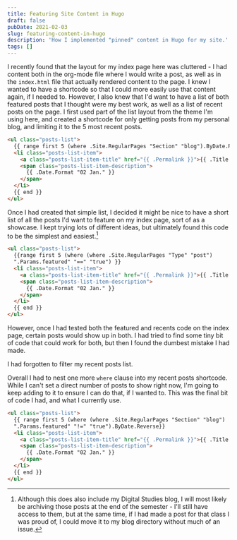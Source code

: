 ```yaml
---
title: Featuring Site Content in Hugo
draft: false
pubDate: 2021-02-03
slug: featuring-content-in-hugo
description: 'How I implemented "pinned" content in Hugo for my site.'
tags: []
---
```


I recently found that the layout for my index page here was cluttered - I had content both in the org-mode file where I would write a post, as well as in the `index.html` file that actually rendered content to the page. I knew I wanted to have a shortcode so that I could more easily use that content again, if I needed to. However, I also knew that I'd want to have a list of both featured posts that I thought were my best work, as well as a list of recent posts on the page. I first used part of the list layout from the theme I'm using here, and created a shortcode for only getting posts from my personal blog, and limiting it to the 5 most recent posts.

```html
<ul class="posts-list">
  {{ range first 5 (where .Site.RegularPages "Section" "blog").ByDate.Reverse }}
  <li class="posts-list-item">
    <a class="posts-list-item-title" href="{{ .Permalink }}">{{ .Title }}</a>
    <span class="posts-list-item-description">
      {{ .Date.Format "02 Jan." }}
    </span>
  </li>
  {{ end }}
</ul>
```

Once I had created that simple list, I decided it might be nice to have a short list of all the posts I'd want to feature on my index page, sort of as a showcase. I kept trying lots of different ideas, but ultimately found this code to be the simplest and easiest.[^fn:1]

```html
<ul class="posts-list">
  {{range first 5 (where (where .Site.RegularPages "Type" "post")
  ".Params.featured" "==" "true") }}
  <li class="posts-list-item">
    <a class="posts-list-item-title" href="{{ .Permalink }}">{{ .Title }}</a>
    <span class="posts-list-item-description">
      {{ .Date.Format "02 Jan." }}
    </span>
  </li>
  {{ end }}
</ul>
```

However, once I had tested both the featured and recents code on the index page, certain posts would show up in both. I had tried to find some tiny bit of code that could work for both, but then I found the dumbest mistake I had made.

I had forgotten to filter my recent posts list.

Overall I had to nest one more `where` clause into my recent posts shortcode. While I can't set a direct number of posts to show right now, I'm going to keep adding to it to ensure I can do that, if I wanted to. This was the final bit of code I had, and what I currently use.

```html
<ul class="posts-list">
  {{ range first 5 (where (where .Site.RegularPages "Section" "blog")
  ".Params.featured" "!=" "true").ByDate.Reverse}}
  <li class="posts-list-item">
    <a class="posts-list-item-title" href="{{ .Permalink }}">{{ .Title }}</a>
    <span class="posts-list-item-description">
      {{ .Date.Format "02 Jan." }}
    </span>
  </li>
  {{ end }}
</ul>
```

[^fn:1]: Although this does also include my Digital Studies blog, I will most likely be archiving those posts at the end of the semester - I'll still have access to them, but at the same time, if I had made a post for that class I was proud of, I could move it to my blog directory without much of an issue.

